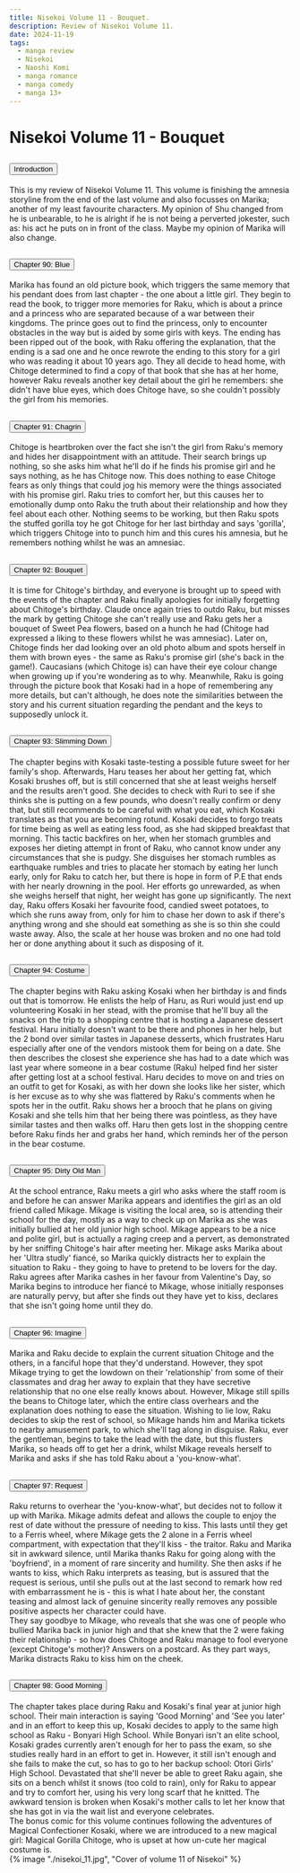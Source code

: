 ```yaml
---
title: Nisekoi Volume 11 - Bouquet.
description: Review of Nisekoi Volume 11.
date: 2024-11-19
tags:
  - manga review
  - Nisekoi
  - Naoshi Komi
  - manga romance
  - manga comedy
  - manga 13+
---
```


<div class="container fluid">
  <h1 class="col align-self-center">Nisekoi Volume 11 - Bouquet</h1>
  <div class="row justify-content-center">
    <div class="col-8">  
        <div class="accordion" id="accordionObject">
            <div class="accordion-item">
            <h2 class="accordion-header" id="headingOne">
                <button class="accordion-button" 
                    type="button" 
                    data-bs-toggle="collapse" 
                    data-bs-target="#collapseOne" 
                    aria-expanded="true" 
                    aria-controls="collapseOne">
                    Introduction
                </button>
            </h2>
                <div id="collapseOne" 
                    class="accordion-collapse collapse show" 
                    aria-labelledby="headingOne"
                    data-bs-parent="#accordionObject">
                    <div class="accordion-body">
                    This is my review of Nisekoi Volume 11. This volume is finishing the amnesia storyline from the end of the last volume and also focusses on Marika; another of my least favourite characters. My opinion of Shu changed from he is unbearable, to he is alright if he is not being a perverted jokester, such as: his act he puts on in front of the class. Maybe my opinion of Marika will also change.
                    </div>
                </div>
            </div>
            <div class="accordion-item">
            <h2 class="accordion-header" id="headingTwo">
                <button class="accordion-button collapsed" 
                type="button" 
                data-bs-toggle="collapse" 
                data-bs-target="#collapseTwo" 
                aria-expanded="false" 
                aria-controls="collapseTwo">
                Chapter 90: Blue
                </button>
                </h2>
                <div id="collapseTwo" 
                    class="accordion-collapse collapse" 
                    aria-labelledby="headingTwo"
                    data-bs-parent="#accordionObject">
                    <div class="accordion-body">
                    Marika has found an old picture book, which triggers the same memory that his pendant does from last chapter - the one about a little girl. They begin to read the book, to trigger more memories for Raku, which is about a prince and a princess who are separated because of a war between their kingdoms. The prince goes out to find the princess, only to encounter obstacles in the way but is aided by some girls with keys. The ending has been ripped out of the book, with Raku offering the explanation, that the ending is a sad one and he once rewrote the ending to this story for a girl who was reading it about 10 years ago. They all decide to head home, with Chitoge determined to find a copy of that book that she has at her home, however Raku reveals another key detail about the girl he remembers: she didn't have blue eyes, which does Chitoge have, so she couldn't possibly the girl from his memories. 
                    </div>
                </div>
            </div>
            <div class="accordion-item">
            <h2 class="accordion-header" id="headingThree">
                <button class="accordion-button collapsed" 
                type="button" 
                data-bs-toggle="collapse" 
                data-bs-target="#collapseThree" 
                aria-expanded="false" 
                aria-controls="collapseThree">
                Chapter 91: Chagrin
                </button>
                </h2>
                <div id="collapseThree" 
                    class="accordion-collapse collapse" 
                    aria-labelledby="headingThree"
                    data-bs-parent="#accordionObject">
                    <div class="accordion-body">
                     Chitoge is heartbroken over the fact she isn't the girl from Raku's memory and hides her disappointment with an attitude. Their search brings up nothing, so she asks him what he'll do if he finds his promise girl and he says nothing, as he has Chitoge now. This does nothing to ease Chitoge fears as only things that could jog his memory were the things associated with his promise girl. Raku tries to comfort her, but this causes her to emotionally dump onto Raku the truth about their relationship and how they feel about each other. Nothing seems to be working, but then Raku spots the stuffed gorilla toy he got Chitoge for her last birthday and says 'gorilla', which triggers Chitoge into to punch him and this cures his amnesia, but he remembers nothing whilst he was an amnesiac.
                    </div>
                </div>
            </div>
            <div class="accordion-item">
            <h2 class="accordion-header" id="headingFour">
                <button class="accordion-button collapsed" 
                type="button" 
                data-bs-toggle="collapse" 
                data-bs-target="#collapseFour" 
                aria-expanded="false" 
                aria-controls="collapseFour">
                Chapter 92: Bouquet
                </button>
                </h2>
                <div id="collapseFour" 
                    class="accordion-collapse collapse" 
                    aria-labelledby="headingFour"
                    data-bs-parent="#accordionObject">
                    <div class="accordion-body">
                    It is time for Chitoge's birthday, and everyone is brought up to speed with the events of the chapter and Raku finally apologies for initially forgetting about Chitoge's birthday. Claude once again tries to outdo Raku, but misses the mark by getting Chitoge she can't really use and Raku gets her a bouquet of Sweet Pea flowers, based on a hunch he had (Chitoge had expressed a liking to these flowers whilst he was amnesiac). Later on, Chitoge finds her dad looking over an old photo album and spots herself in them with brown eyes - the same as Raku's promise girl (she's back in the game!). Caucasians (which Chitoge is) can have their eye colour change when growing up if you're wondering as to why. Meanwhile, Raku is going through the picture book that Kosaki had in a hope of remembering any more details, but can't although, he does note the similarities between the story and his current situation regarding the pendant and the keys to supposedly unlock it.
                    </div>
                </div>
            </div>
            <div class="accordion-item">
            <h2 class="accordion-header" id="headingFive">
                <button class="accordion-button collapsed" 
                type="button" 
                data-bs-toggle="collapse" 
                data-bs-target="#collapseFive" 
                aria-expanded="false" 
                aria-controls="collapseFive">
                Chapter 93: Slimming Down
                </button>
                </h2>
                <div id="collapseFive" 
                    class="accordion-collapse collapse" 
                    aria-labelledby="headingFive"
                    data-bs-parent="#accordionObject">
                    <div class="accordion-body">
                    The chapter begins with Kosaki taste-testing a possible future sweet for her family's shop. Afterwards, Haru teases her about her getting fat, which Kosaki brushes off, but is still concerned that she at least weighs herself and the results aren't good. She decides to check with Ruri to see if she thinks she is putting on a few pounds, who doesn't really confirm or deny that, but still recommends to be careful with what you eat, which Kosaki translates as that you are becoming rotund. Kosaki decides to forgo treats for time being as well as eating less food, as she had skipped breakfast that morning. This tactic backfires on her, when her stomach grumbles and exposes her dieting attempt in front of Raku, who cannot know under any circumstances that she is pudgy. She disguises her stomach rumbles as earthquake rumbles and tries to placate her stomach by eating her lunch early, only for Raku to catch her, but there is hope in form of P.E that ends with her nearly drowning in the pool. Her efforts go unrewarded, as when she weighs herself that night, her weight has gone up significantly. The next day, Raku offers Kosaki her favourite food, candied sweet potatoes, to which she runs away from, only for him to chase her down to ask if there's anything wrong and she should eat something as she is so thin she could waste away. Also, the scale at her house was broken and no one had told her or done anything about it such as disposing of it. 
                    </div>
                </div>
            </div>
            <div class="accordion-item">
            <h2 class="accordion-header" id="headingSix">
                <button class="accordion-button collapsed" 
                type="button" 
                data-bs-toggle="collapse" 
                data-bs-target="#collapseSix" 
                aria-expanded="false" 
                aria-controls="collapseSix">
                Chapter 94: Costume
                </button>
                </h2>
                <div id="collapseSix" 
                    class="accordion-collapse collapse" 
                    aria-labelledby="headingSix"
                    data-bs-parent="#accordionObject">
                    <div class="accordion-body">
                    The chapter begins with Raku asking Kosaki when her birthday is and finds out that is tomorrow. He enlists the help of Haru, as Ruri would just end up volunteering Kosaki in her stead, with the promise that he'll buy all the snacks on the trip to a shopping centre that is hosting a Japanese dessert festival. Haru initially doesn't want to be there and phones in her help, but the 2 bond over similar tastes in Japanese desserts, which frustrates Haru especially after one of the vendors mistook them for being on a date. She then describes the closest she experience she has had to a date which was last year where someone in a bear costume (Raku) helped find her sister after getting lost at a school festival. Haru decides to move on and tries on an outfit to get for Kosaki, as with her down she looks like her sister, which is her excuse as to why she was flattered by Raku's comments when he spots her in the outfit. Raku shows her a brooch that he plans on giving Kosaki and she tells him that her being there was pointless, as they have similar tastes and then walks off. Haru then gets lost in the shopping centre before Raku finds her and grabs her hand, which reminds her of the person in the bear costume. 
                    </div>
                </div>
            </div>
            <div class="accordion-item">
            <h2 class="accordion-header" id="headingSeven">
                <button class="accordion-button collapsed" 
                type="button" 
                data-bs-toggle="collapse" 
                data-bs-target="#collapseSeven" 
                aria-expanded="false" 
                aria-controls="collapseSeven">
                Chapter 95: Dirty Old Man
                </button>
                </h2>
                <div id="collapseSeven" 
                    class="accordion-collapse collapse" 
                    aria-labelledby="headingSeven"
                    data-bs-parent="#accordionObject">
                    <div class="accordion-body">
                    At the school entrance, Raku meets a girl who asks where the staff room is and before he can answer Marika appears and identifies the girl as an old friend called Mikage. Mikage is visiting the local area, so is attending their school for the day, mostly as a way to check up on Marika as she was initially bullied at her old junior high school. Mikage appears to be a nice and polite girl, but is actually a raging creep and a pervert, as demonstrated by her sniffing Chitoge's hair after meeting her. Mikage asks Marika about her 'Ultra studly' fiancé, so Marika quickly distracts her to explain the situation to Raku - they going to have to pretend to be lovers for the day. Raku agrees after Marika cashes in her favour from Valentine's Day, so Marika begins to introduce her fiancé to Mikage, whose initially responses are naturally pervy, but after she finds out they have yet to kiss, declares that she isn't going home until they do. 
                    </div>
                </div>
            </div>
            <div class="accordion-item">
            <h2 class="accordion-header" id="headingEight">
                <button class="accordion-button collapsed" 
                type="button" 
                data-bs-toggle="collapse" 
                data-bs-target="#collapseEight" 
                aria-expanded="false" 
                aria-controls="collapseEight">
                Chapter 96: Imagine
                </button>
                </h2>
                <div id="collapseEight" 
                    class="accordion-collapse collapse" 
                    aria-labelledby="headingEight"
                    data-bs-parent="#accordionObject">
                    <div class="accordion-body">
                    Marika and Raku decide to explain the current situation Chitoge and the others, in a fanciful hope that they'd understand. However, they spot Mikage trying to get the lowdown on their 'relationship' from some of their classmates and drag her away to explain that they have secretive relationship that no one else really knows about. However, Mikage still spills the beans to Chitoge later, which the entire class overhears and the explanation does nothing to ease the situation. Wishing to lie low, Raku decides to skip the rest of school, so Mikage hands him and Marika tickets to nearby amusement park, to which she'll tag along in disguise. Raku, ever the gentleman, begins to take the lead with the date, but this flusters Marika, so heads off to get her a drink, whilst Mikage reveals herself to Marika and asks if she has told Raku about a 'you-know-what'.
                    </div>
                </div>
            </div>
            <div class="accordion-item">
            <h2 class="accordion-header" id="headingNine">
                <button class="accordion-button collapsed" 
                type="button" 
                data-bs-toggle="collapse" 
                data-bs-target="#collapseNine" 
                aria-expanded="false" 
                aria-controls="collapseNine">
                Chapter 97: Request
                </button>
                </h2>
                <div id="collapseNine" 
                    class="accordion-collapse collapse" 
                    aria-labelledby="headingNine"
                    data-bs-parent="#accordionObject">
                    <div class="accordion-body">
                    Raku returns to overhear the 'you-know-what', but decides not to follow it up with Marika. Mikage admits defeat and allows the couple to enjoy the rest of date without the pressure of needing to kiss. This lasts until they get to a Ferris wheel, where Mikage gets the 2 alone in a Ferris wheel compartment, with expectation that they'll kiss - the traitor. Raku and Marika sit in awkward silence, until Marika thanks Raku for going along with the 'boyfriend', in a moment of rare sincerity and humility. She then asks if he wants to kiss, which Raku interprets as teasing, but is assured that the request is serious, until she pulls out at the last second to remark how red with embarrassment he is - this is what I hate about her, the constant teasing and almost lack of genuine sincerity really removes any possible positive aspects her character could have.<br/> 
                    They say goodbye to Mikage, who reveals that she was one of people who bullied Marika back in junior high and that she knew that the 2 were faking their relationship - so how does Chitoge and Raku manage to fool everyone (except Chitoge's mother)? Answers on a postcard. As they part ways, Marika distracts Raku to kiss him on the cheek. 
                    </div>
                </div>
            </div>
            <div class="accordion-item">
            <h2 class="accordion-header" id="headingTen">
                <button class="accordion-button collapsed" 
                type="button" 
                data-bs-toggle="collapse" 
                data-bs-target="#collapseTen" 
                aria-expanded="false" 
                aria-controls="collapseTen">
                Chapter 98: Good Morning
                </button>
            </h2>
                <div id="collapseTen" 
                    class="accordion-collapse collapse" 
                    aria-labelledby="headingTen"
                    data-bs-parent="#accordionObject">
                    <div class="accordion-body">
                    The chapter takes place during Raku and Kosaki's final year at junior high school. Their main interaction is saying 'Good Morning' and 'See you later' and in an effort to keep this up, Kosaki decides to apply to the same high school as Raku - Bonyari High School. While Bonyari isn't an elite school, Kosaki grades currently aren't enough for her to pass the exam, so she studies really hard in an effort to get in. However, it still isn't enough and she fails to make the cut, so has to go to her backup school: Otori Girls' High School. Devastated that she'll never be able to greet Raku again, she sits on a bench whilst it snows (too cold to rain), only for Raku to appear and try to comfort her, using his very long scarf that he knitted. The awkward tension is broken when Kosaki's mother calls to let her know that she has got in via the wait list and everyone celebrates.<br/> 
                    The bonus comic for this volume continues following the adventures of Magical Confectioner Kosaki, where we are introduced to a new magical girl: Magical Gorilla Chitoge, who is upset at how un-cute her magical costume is. 
                    </div>
                </div>
            </div>
        </div>
    </div>
        {% image "./nisekoi_11.jpg", "Cover of volume 11 of Nisekoi" %}
    </div>
  </div>
</div>